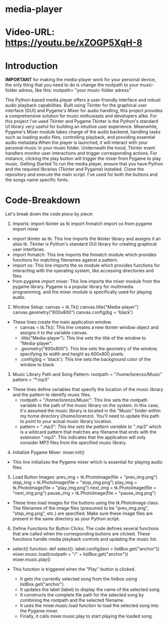 # media-player
# Video-URL: https://youtu.be/xZOGP5XqH-8
# Introduction
**IMPORTANT**
for making the media-player work for your personal device, the only thing that you need to do is change the rootpath to your music-folder adress, like this: rootpath= "your music-folder adress"
 
This Python-based media player offers a user-friendly interface and robust audio playback capabilities. Built using Tkinter for the graphical user interface (GUI) and Pygame's Mixer for audio handling, this project provides a comprehensive solution for music enthusiasts and developers alike.
For this project i've used Tkinter and Pygame.Tkinter is the Python's standard UI library very useful for building an intuitive user experience. Meanwhile, Pygame's Mixer module takes charge of the audio backend, handling tasks such as loading audio files, controlling playback, and providing essential audio metadata.When the player is launched, it will interact with your personal music in your music folder.
Underneath the hood, Tkinter event handlers monitor user interactions and trigger corresponding actions. For instance, clicking the play button will trigger the mixer from Pygame to play music.
Getting Started
To run the media player, ensure that you have Python and the required libraries (Tkinter and Pygame) installed. Clone the repository and execute the main script.
I've used for both the buttons and the songs name specific fonts.

# Code-Breakdown
Let's break down the code piece by piece:
1. Imports:
import tkinter as tk
import fnmatch
import os
from pygame import mixer

 * import tkinter as tk: This line imports the tkinter library and assigns it an alias tk. Tkinter is Python's standard GUI library for creating graphical user interfaces.
 * import fnmatch: This line imports the fnmatch module which provides functions for matching filenames against a pattern.
 * import os: This line imports the os module which provides functions for interacting with the operating system, like accessing directories and files.
 * from pygame import mixer: This line imports the mixer module from the pygame library. Pygame is a popular library for multimedia programming, and the mixer module is specifically used for playing audio.
2. Window Setup:
canvas = tk.Tk()
canvas.title("Media-player")
canvas.geometry("600x800")
canvas.config(bg = 'black')

 * These lines create the main application window.
   * canvas = tk.Tk(): This line creates a new tkinter window object and assigns it to the variable canvas.
   * .title("Media-player"): This line sets the title of the window to "Media-player".
   * .geometry("600x800"): This line sets the geometry of the window, specifying its width and height as 600x800 pixels.
   * .config(bg = 'black'): This line sets the background color of the window to black.
3. Music Library Path and Song Pattern:
rootpath = "/home/lorenzo/Music"
pattern = "*.mp3"

 * These lines define variables that specify the location of the music library and the pattern to identify music files.
   * rootpath = "/home/lorenzo/Music": This line sets the rootpath variable to the path of the music library on the system. In this case, it's assumed the music library is located in the "Music" folder within my home directory (/home/lorenzo). You'll need to update this path to point to your actual music library location.
   * pattern = "*.mp3": This line sets the pattern variable to "*.mp3" which is a wildcard pattern that matches any filename that ends with the extension ".mp3". This indicates that the application will only consider MP3 files from the specified music library.
4. Initialize Pygame Mixer:
mixer.init()

 * This line initializes the Pygame mixer which is essential for playing audio files.
5. Load Button Images:
prev_img = tk.PhotoImage(file = "prev_img.png")
stop_img = tk.PhotoImage(file = "stop_img.png")
play_img = tk.PhotoImage(file = "play_img.png")
next_img = tk.PhotoImage(file = "next_img.png")
pause_img = tk.PhotoImage(file = "pause_img.png")

 * These lines load images for the buttons using the tk.PhotoImage class. The filenames of the image files (presumed to be "prev_img.png", "stop_img.png", etc.) are specified. Make sure these image files are present in the same directory as your Python script.
6. Define Functions for Button Clicks:
The code defines several functions that are called when the corresponding buttons are clicked. These functions handle media playback controls and updating the music list.
 * select() function:
def select():
  label.config(text = listBox.get("anchor"))
  mixer.music.load(rootpath + "/" + listBox.get("anchor"))
  mixer.music.play()

 * This function is triggered when the "Play" button is clicked.
   * It gets the currently selected song from the listbox using listBox.get("anchor").
   * It updates the label (label) to display the name of the selected song.
   * It constructs the complete file path for the selected song by combining the rootpath and the selected filename.
   * It uses the mixer.music.load function to load the selected song into the Pygame mixer.
   * Finally, it calls mixer.music.play to start playing the loaded song.
